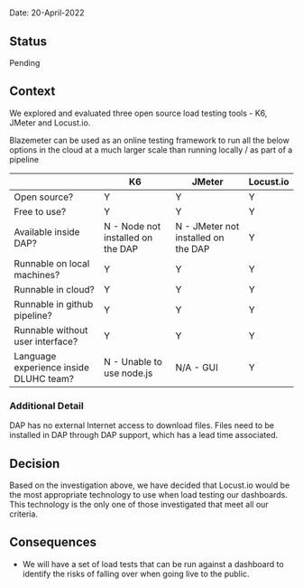 # 

Date: 20-April-2022

## Status

Pending

## Context

We explored and evaluated three open source load testing tools - K6, JMeter and Locust.io.

Blazemeter can be used as an online testing framework to run all the below options in the cloud at a much larger scale than running locally / as part of a pipeline

|                                        | K6   | JMeter    | Locust.io |
|----------------------------------------|------|-----------|-----------|
| Open source?                           | Y    | Y         | Y         |
| Free to use?                           | Y    | Y         | Y         |
| Available inside DAP?                  | N - Node not installed on the DAP   | N - JMeter not installed on the DAP       | Y         |
| Runnable on local machines?            | Y    | Y         | Y         |
| Runnable in cloud?                     | Y    | Y         | Y         |
| Runnable in github pipeline?           | Y    | Y         | Y         |
| Runnable without user interface?       | Y    | Y         | Y         |
| Language experience inside DLUHC team? | N - Unable to use node.js | N/A - GUI | Y         |

### Additional Detail
DAP has no external Internet access to download files. Files need to be installed in DAP through DAP support, which has a lead time associated.


## Decision

Based on the investigation above, we have decided that Locust.io would be the most appropriate technology to use when load testing our dashboards.
This technology is the only one of those investigated that meet all our criteria.


## Consequences

- We will have a set of load tests that can be run against a dashboard to identify the risks of falling over when going live to the public.
